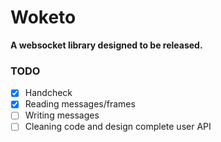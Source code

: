 Woketo
======

**A websocket library designed to be released.**

### TODO

- [x] Handcheck
- [x] Reading messages/frames
- [ ] Writing messages
- [ ] Cleaning code and design complete user API
